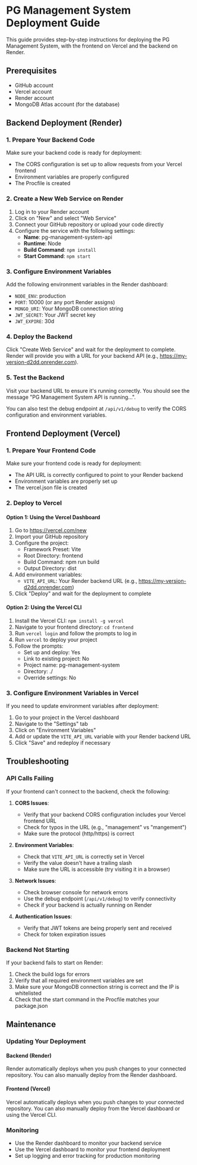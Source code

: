 # PG Management System Deployment Guide

This guide provides step-by-step instructions for deploying the PG Management System, with the frontend on Vercel and the backend on Render.

## Prerequisites

- GitHub account
- Vercel account
- Render account
- MongoDB Atlas account (for the database)

## Backend Deployment (Render)

### 1. Prepare Your Backend Code

Make sure your backend code is ready for deployment:

- The CORS configuration is set up to allow requests from your Vercel frontend
- Environment variables are properly configured
- The Procfile is created

### 2. Create a New Web Service on Render

1. Log in to your Render account
2. Click on "New" and select "Web Service"
3. Connect your GitHub repository or upload your code directly
4. Configure the service with the following settings:
   - **Name**: pg-management-system-api
   - **Runtime**: Node
   - **Build Command**: `npm install`
   - **Start Command**: `npm start`

### 3. Configure Environment Variables

Add the following environment variables in the Render dashboard:

- `NODE_ENV`: production
- `PORT`: 10000 (or any port Render assigns)
- `MONGO_URI`: Your MongoDB connection string
- `JWT_SECRET`: Your JWT secret key
- `JWT_EXPIRE`: 30d

### 4. Deploy the Backend

Click "Create Web Service" and wait for the deployment to complete. Render will provide you with a URL for your backend API (e.g., https://my-version-d2dd.onrender.com).

### 5. Test the Backend

Visit your backend URL to ensure it's running correctly. You should see the message "PG Management System API is running...".

You can also test the debug endpoint at `/api/v1/debug` to verify the CORS configuration and environment variables.

## Frontend Deployment (Vercel)

### 1. Prepare Your Frontend Code

Make sure your frontend code is ready for deployment:

- The API URL is correctly configured to point to your Render backend
- Environment variables are properly set up
- The vercel.json file is created

### 2. Deploy to Vercel

#### Option 1: Using the Vercel Dashboard

1. Go to https://vercel.com/new
2. Import your GitHub repository
3. Configure the project:
   - Framework Preset: Vite
   - Root Directory: frontend
   - Build Command: npm run build
   - Output Directory: dist
4. Add environment variables:
   - `VITE_API_URL`: Your Render backend URL (e.g., https://my-version-d2dd.onrender.com)
5. Click "Deploy" and wait for the deployment to complete

#### Option 2: Using the Vercel CLI

1. Install the Vercel CLI: `npm install -g vercel`
2. Navigate to your frontend directory: `cd frontend`
3. Run `vercel login` and follow the prompts to log in
4. Run `vercel` to deploy your project
5. Follow the prompts:
   - Set up and deploy: Yes
   - Link to existing project: No
   - Project name: pg-management-system
   - Directory: ./
   - Override settings: No

### 3. Configure Environment Variables in Vercel

If you need to update environment variables after deployment:

1. Go to your project in the Vercel dashboard
2. Navigate to the "Settings" tab
3. Click on "Environment Variables"
4. Add or update the `VITE_API_URL` variable with your Render backend URL
5. Click "Save" and redeploy if necessary

## Troubleshooting

### API Calls Failing

If your frontend can't connect to the backend, check the following:

1. **CORS Issues**: 
   - Verify that your backend CORS configuration includes your Vercel frontend URL
   - Check for typos in the URL (e.g., "management" vs "mangement")
   - Make sure the protocol (http/https) is correct

2. **Environment Variables**:
   - Check that `VITE_API_URL` is correctly set in Vercel
   - Verify the value doesn't have a trailing slash
   - Make sure the URL is accessible (try visiting it in a browser)

3. **Network Issues**:
   - Check browser console for network errors
   - Use the debug endpoint (`/api/v1/debug`) to verify connectivity
   - Check if your backend is actually running on Render

4. **Authentication Issues**:
   - Verify that JWT tokens are being properly sent and received
   - Check for token expiration issues

### Backend Not Starting

If your backend fails to start on Render:

1. Check the build logs for errors
2. Verify that all required environment variables are set
3. Make sure your MongoDB connection string is correct and the IP is whitelisted
4. Check that the start command in the Procfile matches your package.json

## Maintenance

### Updating Your Deployment

#### Backend (Render)

Render automatically deploys when you push changes to your connected repository. You can also manually deploy from the Render dashboard.

#### Frontend (Vercel)

Vercel automatically deploys when you push changes to your connected repository. You can also manually deploy from the Vercel dashboard or using the Vercel CLI.

### Monitoring

- Use the Render dashboard to monitor your backend service
- Use the Vercel dashboard to monitor your frontend deployment
- Set up logging and error tracking for production monitoring
